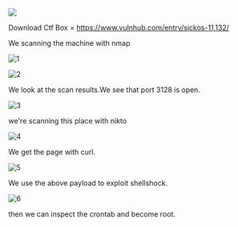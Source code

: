 <img src="https://www.vulnhub.com/media/img/entry/watermarked/cbd2ae104def568317fa3350532afcf70add7f41.png">

Download Ctf Box = https://www.vulnhub.com/entry/sickos-11,132/

We scanning the machine with nmap

![1](https://user-images.githubusercontent.com/32979760/124984005-6102c680-e041-11eb-84bc-ca799a9c9106.PNG)

![2](https://user-images.githubusercontent.com/32979760/124984233-9f988100-e041-11eb-84f1-19e449e2cb28.PNG)

We look at the scan results.We see that port 3128 is open.

![3](https://user-images.githubusercontent.com/32979760/125792930-58c38a0e-fa8b-463a-8a1f-6d0a9319e096.PNG)

we're scanning this place with nikto

![4](https://user-images.githubusercontent.com/32979760/125793099-1910a96b-102a-4cf6-9a13-165de21b4352.PNG)

We get the page with curl.

![5](https://user-images.githubusercontent.com/32979760/125793280-f6bada55-e091-40a5-ac20-959e8239d78c.PNG)

We use the above payload to exploit shellshock.

![6](https://user-images.githubusercontent.com/32979760/125793419-1d6d26dc-8d55-460a-9ffe-fd54292d6174.PNG)

then we can inspect the crontab and become root.
